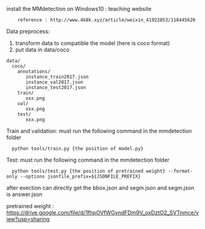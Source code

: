 install the MMdetection on Windows10 : teaching website
        
        reference : http://www.4k8k.xyz/article/weixin_41922853/118445620

Data preprocess:
  1. transform data to compatible the model (here is coco format)
  2. put data in data/coco
  
    data/  
      coco/  
        annotations/  
           instance_train2017.json  
           instance_val2017.json
           instance_test2017.json
        train/  
           xxx.png  
        val/
           xxx.png
        test/  
           xxx.png  
          


Train and validation:
must run the following command in the mmdetection folder 

      python tools/train.py {the position of model.py}


Test:
must run the following command in the mmdetection folder

      python tools/test.py {the position of pretrained weight} --format-only --options jsonfile_prefix=${JSONFILE_PREFIX}

after exection can directly get the bbox.json and segm.json and segm.json is answer.json



pretrained weight : 
  https://drive.google.com/file/d/1fhpOVfWGyndFDm9V_oxDztO2_SVTnmce/view?usp=sharing
